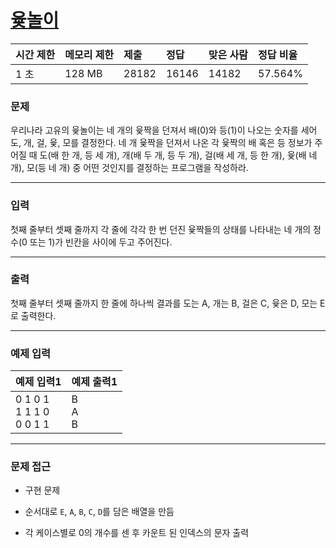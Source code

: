 # [윷놀이](https://www.acmicpc.net/problem/2490)

<div align = center>

| 시간 제한 | 메모리 제한 | 제출  | 정답  | 맞은 사람 | 정답 비율 |
| :-------- | :---------- | :---- | :---- | :-------- | :-------- |
| 1 초      | 128 MB      | 28182 | 16146 | 14182     | 57.564%   |

</div>

### 문제

우리나라 고유의 윷놀이는 네 개의 윷짝을 던져서 배(0)와 등(1)이 나오는 숫자를 세어 도, 개, 걸, 윷, 모를 결정한다. 네 개 윷짝을 던져서 나온 각 윷짝의 배 혹은 등 정보가 주어질 때 도(배 한 개, 등 세 개), 개(배 두 개, 등 두 개), 걸(배 세 개, 등 한 개), 윷(배 네 개), 모(등 네 개) 중 어떤 것인지를 결정하는 프로그램을 작성하라.

---

### 입력

첫째 줄부터 셋째 줄까지 각 줄에 각각 한 번 던진 윷짝들의 상태를 나타내는 네 개의 정수(0 또는 1)가 빈칸을 사이에 두고 주어진다.

---

### 출력

첫째 줄부터 셋째 줄까지 한 줄에 하나씩 결과를 도는 A, 개는 B, 걸은 C, 윷은 D, 모는 E로 출력한다.

---

### 예제 입력

| 예제 입력1                      | 예제 출력1    |
| :------------------------------ | :------------ |
| 0 1 0 1<br/>1 1 1 0<br/>0 0 1 1 | B<br/>A<br/>B |

---

### 문제 접근

  - 구현 문제

  - 순서대로 `E`, `A`, `B`, `C`, `D`를 담은 배열을 만듬

  - 각 케이스별로 0의 개수를 센 후 카운트 된 인덱스의 문자 출력